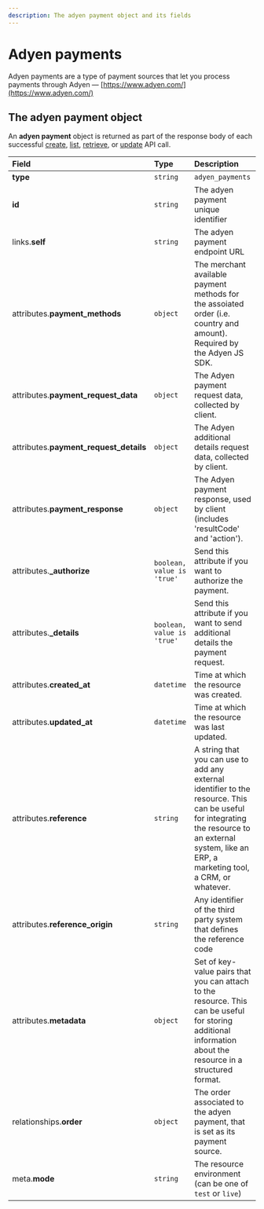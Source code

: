 ```yaml
---
description: The adyen payment object and its fields
---
```


# Adyen payments

Adyen payments are a type of payment sources that let you process payments through Adyen — [https://www.adyen.com/](https://www.adyen.com/)

## The adyen payment object

An **adyen payment** object is returned as part of the response body of each successful [create](https://docs.commercelayer.io/api/resources/adyen_payments/create_adyen_payment), [list](https://docs.commercelayer.io/api/resources/adyen_payments/list_adyen_payments), [retrieve](https://docs.commercelayer.io/api/resources/adyen_payments/retrieve_adyen_payment), or [update](https://docs.commercelayer.io/api/resources/adyen_payments/update_adyen_payment) API call.

| Field | Type | Description |
| :--- | :--- | :--- |
| **type** | `string` | `adyen_payments` |
| **id** | `string` | The adyen payment unique identifier |
| links.**self** | `string` | The adyen payment endpoint URL |
| attributes.**payment\_methods** | `object` | The merchant available payment methods for the assoiated order \(i.e. country and amount\). Required by the Adyen JS SDK. |
| attributes.**payment\_request\_data** | `object` | The Adyen payment request data, collected by client. |
| attributes.**payment\_request\_details** | `object` | The Adyen additional details request data, collected by client. |
| attributes.**payment\_response** | `object` | The Adyen payment response, used by client \(includes 'resultCode' and 'action'\). |
| attributes.**\_authorize** | `boolean, value is 'true'` | Send this attribute if you want to authorize the payment. |
| attributes.**\_details** | `boolean, value is 'true'` | Send this attribute if you want to send additional details the payment request. |
| attributes.**created\_at** | `datetime` | Time at which the resource was created. |
| attributes.**updated\_at** | `datetime` | Time at which the resource was last updated. |
| attributes.**reference** | `string` | A string that you can use to add any external identifier to the resource. This can be useful for integrating the resource to an external system, like an ERP, a marketing tool, a CRM, or whatever. |
| attributes.**reference\_origin** | `string` | Any identifier of the third party system that defines the reference code |
| attributes.**metadata** | `object` | Set of key-value pairs that you can attach to the resource. This can be useful for storing additional information about the resource in a structured format. |
| relationships.**order** | `object` | The order associated to the adyen payment, that is set as its payment source. |
| meta.**mode** | `string` | The resource environment \(can be one of `test` or `live`\) |

